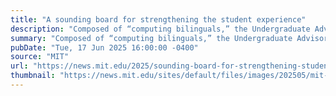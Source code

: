 ```yaml
---
title: "A sounding board for strengthening the student experience"
description: "Composed of “computing bilinguals,” the Undergraduate Advisory Group provides vital input to help advance the mission of the MIT Schwarzman College of Computing."
summary: "Composed of “computing bilinguals,” the Undergraduate Advisory Group provides vital input to help advance the mission of the MIT Schwarzman College of Computing."
pubDate: "Tue, 17 Jun 2025 16:00:00 -0400"
source: "MIT"
url: "https://news.mit.edu/2025/sounding-board-for-strengthening-student-experience-0617"
thumbnail: "https://news.mit.edu/sites/default/files/images/202505/mit-SCC-UAG.jpg"
---
```


